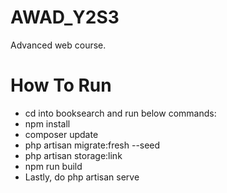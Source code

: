# AWAD_Y2S3
Advanced web course. 

# How To Run
- cd into booksearch and run below commands:
- npm install
- composer update
- php artisan migrate:fresh --seed 
- php artisan storage:link
- npm run build
- Lastly, do php artisan serve
